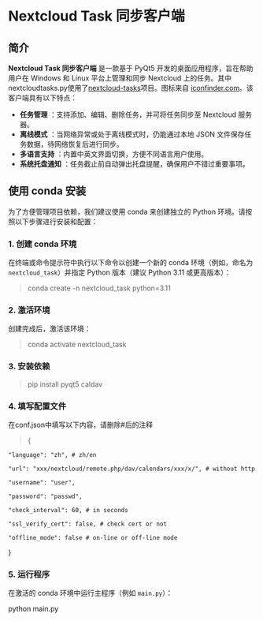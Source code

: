 # Nextcloud Task 同步客户端

## 简介

**Nextcloud Task 同步客户端** 是一款基于 PyQt5 开发的桌面应用程序，旨在帮助用户在 Windows 和 Linux 平台上管理和同步 Nextcloud 上的任务。其中nextcloudtasks.py使用了[nextcloud-tasks](https://github.com/Sinkmanu/nextcloud-tasks)项目。图标来自 [iconfinder.com](https://www.iconfinder.com/search?q=todo&price=free)。该客户端具有以下特点：

* **任务管理** ：支持添加、编辑、删除任务，并可将任务同步至 Nextcloud 服务器。
* **离线模式** ：当网络异常或处于离线模式时，仍能通过本地 JSON 文件保存任务数据，待网络恢复后进行同步。
* **多语言支持** ：内置中英文界面切换，方便不同语言用户使用。
* **系统托盘通知** ：任务截止前自动弹出托盘提醒，确保用户不错过重要事项。

## 使用 conda 安装

为了方便管理项目依赖，我们建议使用 conda 来创建独立的 Python 环境。请按照以下步骤进行安装和配置：

### 1. 创建 conda 环境

在终端或命令提示符中执行以下命令以创建一个新的 conda 环境（例如，命名为 `nextcloud_task`）并指定 Python 版本（建议 Python 3.11 或更高版本）：

> conda create -n nextcloud_task python=3.11

### 2. 激活环境

创建完成后，激活该环境：

> conda activate nextcloud_task

### 3. 安装依赖

> pip install pyqt5 caldav

### 4. 填写配置文件

在conf.json中填写以下内容，请删除#后的注释

> {

    "language": "zh", # zh/en

    "url": "xxx/nextcloud/remote.php/dav/calendars/xxx/x/", # without http

    "username": "user",

    "password": "passwd",

    "check_interval": 60, # in seconds

    "ssl_verify_cert": false, # check cert or not

    "offline_mode": false # on-line or off-line mode

}

### 5. 运行程序

在激活的 conda 环境中运行主程序（例如 `main.py`）：

python main.py
